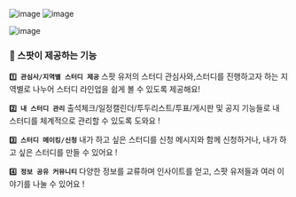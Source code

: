 
![image](https://github.com/user-attachments/assets/27badc56-59cf-4201-a79b-beb727c4d0a3)
![image](https://github.com/user-attachments/assets/9557ea21-1aa3-460b-870e-4aae7fa93533)


![image](https://github.com/user-attachments/assets/46545c0a-ac22-47d9-b075-0ca8a193eb2b)

### 📂 스팟이 제공하는 기능
**`1️⃣ 관심사/지역별 스터디 제공`**
스팟 유저의 스터디 관심사와,스터디를 진행하고자 하는 지역별로 나누어
스터디 라인업을 쉽게 볼 수 있도록 제공해요!

**`2️⃣ 내 스터디 관리`**
출석체크/일정캘린더/투두리스트/투표/게시판 및 공지 기능들로
내 스터디를 체계적으로 관리할 수 있도록 도와요 !

**`3️⃣ 스터디 메이킹/신청`**
내가 하고 싶은 스터디를 신청 메시지와 함께 신청하거나,
내가 하고 싶은 스터디를 만들 수 있어요 !

**`4️⃣ 정보 공유 커뮤니티`**
다양한 정보를 교류하며 인사이트를 얻고,
스팟 유저들과 여러 이야기를 나눌 수 있어요 !









